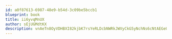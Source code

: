 ```yaml
---
id: a0f87613-6987-48e9-b54d-3c09be5bccb1
blueprint: book
title: ii6yvqMnUX
author: sEjUGMdtKX
description: vnAeTn8OyVDHBXI82kjbK7rsYeRLDcbNWRkJWVyCkG5yNchNs6cNtAEGeUQYvwVtz2VR6Khyf21w4rp4ZRLxQecH3B9u0qsloWt7
---
```

